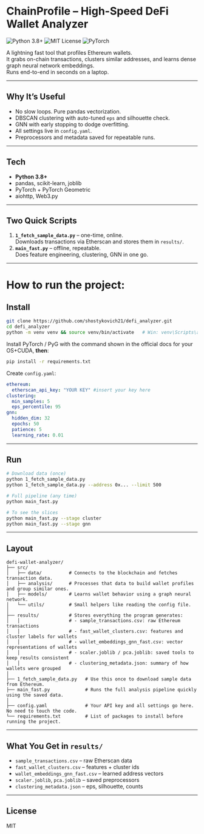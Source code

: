 # ChainProfile ­– High-Speed DeFi Wallet Analyzer

![Python 3.8+](https://img.shields.io/badge/python-3.8+-blue.svg)
![MIT License](https://img.shields.io/badge/License-MIT-yellow.svg)
![PyTorch](https://img.shields.io/badge/Built%20with-PyTorch-FF69B4.svg)

A lightning fast tool that profiles Ethereum wallets.  
It grabs on-chain transactions, clusters similar addresses, and learns dense graph neural network embeddings.  
Runs end-to-end in seconds on a laptop.

---

## Why It’s Useful

* No slow loops. Pure pandas vectorization.  
* DBSCAN clustering with auto-tuned `eps` and silhouette check.  
* GNN with early stopping to dodge overfitting.  
* All settings live in `config.yaml`.  
* Preprocessors and metadata saved for repeatable runs.

---

## Tech

* **Python 3.8+**  
* pandas, scikit-learn, joblib  
* PyTorch + PyTorch Geometric  
* aiohttp, Web3.py  

---

## Two Quick Scripts

1. **`1_fetch_sample_data.py`** – one-time, online.  
   Downloads transactions via Etherscan and stores them in `results/`.  
2. **`main_fast.py`** – offline, repeatable.  
   Does feature engineering, clustering, GNN in one go.

---
# How to run the project:
## Install

```bash
git clone https://github.com/shostykovich21/defi_analyzer.git
cd defi_analyzer
python -m venv venv && source venv/bin/activate   # Win: venv\Scripts\activate
````

Install PyTorch / PyG with the command shown in the official docs for your OS+CUDA, **then**:

```bash
pip install -r requirements.txt
```

Create `config.yaml`:

```yaml
ethereum:
  etherscan_api_key: "YOUR KEY" #insert your key here
clustering:
  min_samples: 5
  eps_percentile: 95
gnn:
  hidden_dim: 32
  epochs: 50
  patience: 5
  learning_rate: 0.01
```

---

## Run

```bash
# Download data (once)
python 1_fetch_sample_data.py                          
python 1_fetch_sample_data.py --address 0x... --limit 500

# Full pipeline (any time)
python main_fast.py                                    

# To see the slices
python main_fast.py --stage cluster
python main_fast.py --stage gnn
```

---

## Layout

```
defi-wallet-analyzer/
├── src/
│   ├── data/          # Connects to the blockchain and fetches transaction data.
│   ├── analysis/      # Processes that data to build wallet profiles and group similar ones.
│   ├── models/        # Learns wallet behavior using a graph neural network.
│   └── utils/         # Small helpers like reading the config file.
│
├── results/           # Stores everything the program generates:
│   │                  # - sample_transactions.csv: raw Ethereum transactions
│   │                  # - fast_wallet_clusters.csv: features and cluster labels for wallets
│   │                  # - wallet_embeddings_gnn_fast.csv: vector representations of wallets
│   │                  # - scaler.joblib / pca.joblib: saved tools to keep results consistent
│   │                  # - clustering_metadata.json: summary of how wallets were grouped
│
├── 1_fetch_sample_data.py   # Use this once to download sample data from Ethereum.
├── main_fast.py             # Runs the full analysis pipeline quickly using the saved data.
│
├── config.yaml              # Your API key and all settings go here. No need to touch the code.
└── requirements.txt         # List of packages to install before running the project.
```

---

## What You Get in `results/`

* `sample_transactions.csv` – raw Etherscan data
* `fast_wallet_clusters.csv` – features + cluster ids
* `wallet_embeddings_gnn_fast.csv` – learned address vectors
* `scaler.joblib`, `pca.joblib` – saved preprocessors
* `clustering_metadata.json` – eps, silhouette, counts

---

## License

MIT

```
```
